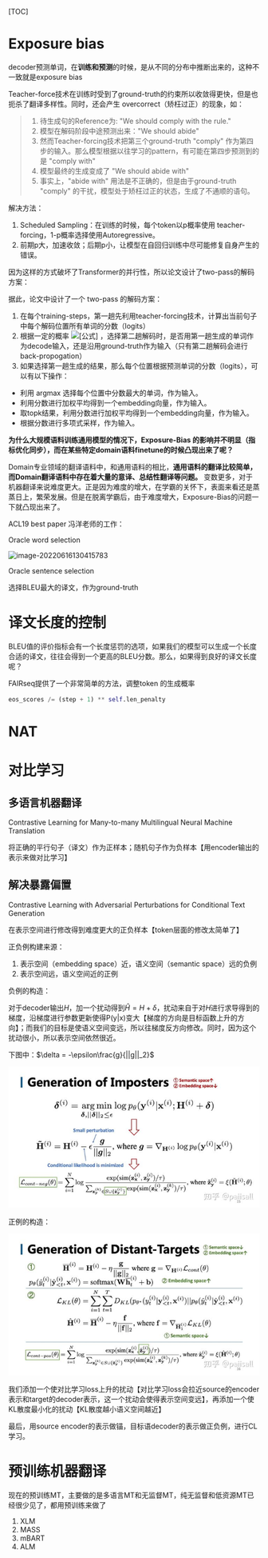 [TOC]

# Exposure bias

decoder预测单词，在**训练和预测**的时候，是从不同的分布中推断出来的，这种不一致就是exposure bias

Teacher-force技术在训练时受到了ground-truth的约束所以收敛得更快，但是也扼杀了翻译多样性。同时，还会产生 overcorrect（矫枉过正）的现象，如：

> 1. 待生成句的Reference为: "We should comply with the rule."
> 2. 模型在解码阶段中途预测出来："We should abide"
> 3. 然而Teacher-forcing技术把第三个ground-truth "comply" 作为第四步的输入。那么模型根据以往学习的pattern，有可能在第四步预测到的是 "comply with"
> 4. 模型最终的生成变成了 "We should abide with"
> 5. 事实上，"abide with" 用法是不正确的，但是由于ground-truth "comply" 的干扰，模型处于矫枉过正的状态，生成了不通顺的语句。



解决方法：

1. Scheduled Sampling：在训练的时候，每个token以p概率使用 teacher-forcing，1-p概率选择使用Autoregressive。
2. 前期p大，加速收敛；后期p小，让模型在自回归训练中尽可能修复自身产生的错误。



因为这样的方式破坏了Transformer的并行性，所以论文设计了two-pass的解码方案：

据此，论文中设计了一个 two-pass 的解码方案：

1. 在每个training-steps，第一趟先利用teacher-forcing技术，计算出当前句子中每个解码位置所有单词的分数（logits）
2. 根据一定的概率 ![[公式]](https://www.zhihu.com/equation?tex=p) ，选择第二趟解码时，是否用第一趟生成的单词作为decode输入，还是沿用ground-truth作为输入（只有第二趟解码会进行back-propogation）
3. 如果选择第一趟生成的结果，那么每个位置根据预测单词的分数（logits），可以有以下操作：

- 利用 argmax 选择每个位置中分数最大的单词，作为输入。
- 利用分数进行加权平均得到一个embedding向量，作为输入。
- 取topk结果，利用分数进行加权平均得到一个embedding向量，作为输入。
- 根据分数进行多项式采样，作为输入。



**为什么大规模语料训练通用模型的情况下，Exposure-Bias 的影响并不明显（指标优化同步），而在某些特定domain语料finetune的时候凸现出来了呢？**

Domain专业领域的翻译语料中，和通用语料的相比，**通用语料的翻译比较简单，而Domain翻译语料中存在着大量的意译、总结性翻译等问题。** 变数更多，对于机器翻译来说难度更大。正是因为难度的增大，在学霸的关怀下，表面来看还是蒸蒸日上，繁荣发展。但是在脱离学霸后，由于难度增大，Exposure-Bias的问题一下就凸现出来了。



ACL19 best paper 冯洋老师的工作：

Oracle word selection

![image-20220616130415783](C:/Users/zhu/Desktop/Others/office/my_note/神经网络模型/fengyang-work.png)

Oracle sentence selection

选择BLEU最大的译文，作为ground-truth



# 译文长度的控制

BLEU值的评价指标会有一个长度惩罚的选项，如果我们的模型可以生成一个长度合适的译文，往往会得到一个更高的BLEU分数。那么，如果得到良好的译文长度呢？

FAIRseq提供了一个非常简单的方法，调整token <eos>的生成概率

```python
eos_scores /= (step + 1) ** self.len_penalty
```



# NAT



# 对比学习

## 多语言机器翻译

Contrastive Learning for Many-to-many Multilingual Neural Machine Translation

将正确的平行句子（译文）作为正样本；随机句子作为负样本【用encoder输出的表示来做对比学习】

## 解决暴露偏置

Contrastive Learning with Adversarial Perturbations for Conditional Text Generation

在表示空间进行修改得到难度更大的正负样本【token层面的修改太简单了】

正负例构建来源：

1. 表示空间（embedding space）近，语义空间（semantic space）远的负例
2. 表示空间远，语义空间近的正例

负例的构造：

对于decoder输出$H$，加一个扰动得到$\hat H = H + \delta$，扰动来自于对$H$进行求导得到的梯度，沿梯度进行参数更新使得P(y|x)变大【梯度的方向是目标函数上升的方向】；而我们的目标是使语义空间变远，所以往梯度反方向修改。同时，因为这个扰动很小，所以表示空间依然很近。

下图中：$\delta = -\epsilon\frac{g}{||g||_2}$

![](cl2-1.jpg)

正例的构造：

![](cl2-2.jpg)

我们添加一个使对比学习loss上升的扰动【对比学习loss会拉近source的encoder表示和target的decoder表示，这一个扰动会使得表示空间变远】，再添加一个使KL散度最小化的扰动【KL散度越小语义空间越近】

最后，用source encoder的表示做锚，目标语decoder的表示做正负例，进行CL学习。



# 预训练机器翻译

现在的预训练MT，主要做的是多语言MT和无监督MT，纯无监督和低资源MT已经很少见了，都用预训练来做了

1. XLM
2. MASS
2. mBART
2. ALM

